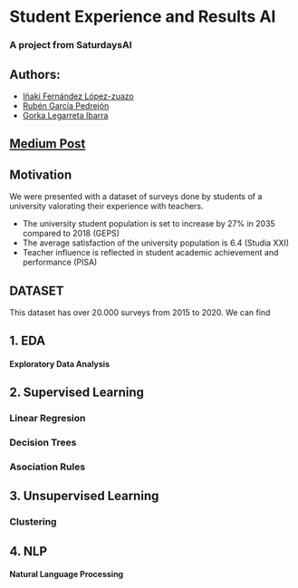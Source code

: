 # Student Experience and Results AI
### A project from SaturdaysAI
## Authors:
- [Iñaki Fernández López-zuazo](https://github.com/InakiFLZ)
- [Rubén García Pedrejón](https://github.com/rubengp39)
- [Gorka Legarreta Ibarra](https://github.com/GorkaLegarreta)

## [Medium Post](https://medium.com/@rubengp_35728/student-experience-and-results-ai-793753a1585b)

## Motivation
We were presented with a dataset of surveys done by students of a university valorating their experience with teachers.
- The university student population is set to increase by 27% in 2035 compared to 2018 (GEPS)
- The average satisfaction of the university population is 6.4 (Studia XXI)
- Teacher influence is reflected in student academic achievement and performance (PISA)

## DATASET
This dataset has over 20.000 surveys from 2015 to 2020. We can find 
## 1. EDA
#### Exploratory Data Analysis


## 2. Supervised Learning
### Linear Regresion

### Decision Trees

### Asociation Rules


## 3. Unsupervised Learning
### Clustering


## 4. NLP
#### Natural Language Processing
